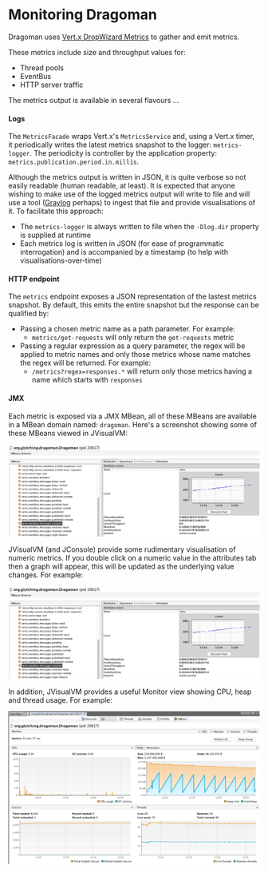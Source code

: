 Monitoring Dragoman
======

Dragoman uses [Vert.x DropWizard Metrics](http://vertx.io/docs/vertx-dropwizard-metrics/java/) to gather and emit metrics. 

These metrics include size and throughput values for:

* Thread pools
* EventBus
* HTTP server traffic

The metrics output is available in several flavours ...

#### Logs
 
The `MetricsFacade` wraps Vert.x's `MetricsService` and, using a Vert.x timer, it periodically writes the latest metrics snapshot to the logger: `metrics-logger`. The periodicity is controller by the application property: `metrics.publication.period.in.millis`. 

Although the metrics output is written in JSON, it is quite verbose so not easily readable (human readable, at least). It is expected that anyone wishing to make use of the logged metrics output will write to file and will use a tool ([Graylog](https://www.graylog.org/) perhaps) to ingest that file and provide visualisations of it. To facilitate this approach: 

* The `metrics-logger` is always written to file when the `-Dlog.dir` property is supplied at runtime 
* Each metrics log is written in JSON (for ease of programmatic interrogation) and is accompanied by a timestamp (to help with visualisations-over-time)
  

#### HTTP endpoint

The `metrics` endpoint exposes a JSON representation of the lastest metrics snapshot. By default, this emits the entire snapshot but the response can be qualified by:

* Passing a chosen metric name as a path parameter. For example:
  * `metrics/get-requests` will only return the `get-requests` metric
* Passing a regular expression as a query parameter, the regex will be applied to metric names and only those metrics whose name matches the regex will be returned. For example:   
  * `/metrics?regex=responses.*` will return only those metrics having a name which starts with `responses`
    
#### JMX

Each metric is exposed via a JMX MBean, all of these MBeans are available in a MBean domain named: `dragoman`. Here's a screenshot showing some of these MBeans viewed in JVisualVM:

![](https://github.com/glytching/dragoman/blob/master/docs/assets/images/jvisualvm-metrics-chart.png)

JVisualVM (and JConsole) provide some rudimentary visualisation of numeric metrics. If you double click on a numeric value in the attributes tab then a graph will appear, this will be updated as the underlying value changes. For example:

![](https://github.com/glytching/dragoman/blob/master/docs/assets/images/jvisualvm-metrics-chart.png)

In addition, JVisualVM provides a useful Monitor view showing CPU, heap and thread usage. For example:

![](https://github.com/glytching/dragoman/blob/master/docs/assets/images/jvisualvm-monitor.png)